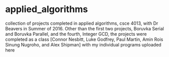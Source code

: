 # applied_algorithms
collection of projects completed in applied algorithms, csce 4013, with Dr Beavers in Summer of 2016. 
Other than the first two projects, Boruvka Serial and Boruvka Parallel, and the fourth, Integer GCD, the projects were completed as a class [Connor Nesbitt, Luke Godfrey, Paul Martin, Amin Rois Sinung Nugroho, and Alex Shipman] with my individual programs uploaded here
